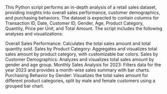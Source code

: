 This Python script performs an in-depth analysis of a retail sales dataset, providing insights into overall sales performance, customer demographics, and purchasing behaviors.
The dataset is expected to contain columns for Transaction ID, Date, Customer ID, Gender, Age, Product Category, Quantity, Price per Unit, and Total Amount.
The script includes the following analyses and visualizations:

Overall Sales Performance: Calculates the total sales amount and total quantity sold.
Sales by Product Category: Aggregates and visualizes total sales amount by product category, with customizable bar colors.
Sales by Customer Demographics: Analyzes and visualizes total sales amount by gender and age group.
Monthly Sales Analysis for 2023: Filters data for the year 2023 and provides a month-wise sales summary with bar charts.
Purchasing Behavior by Gender: Visualizes the total sales amount for different product categories, split by male and female customers using a grouped bar chart.
